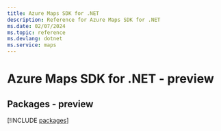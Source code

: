```yaml
---
title: Azure Maps SDK for .NET
description: Reference for Azure Maps SDK for .NET
ms.date: 02/07/2024
ms.topic: reference
ms.devlang: dotnet
ms.service: maps
---
```

# Azure Maps SDK for .NET - preview
## Packages - preview
[!INCLUDE [packages](maps-index.md)]